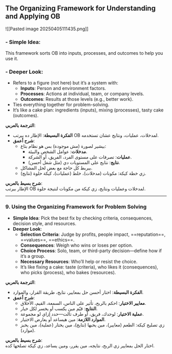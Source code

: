 ## The Organizing Framework for Understanding and Applying OB
![[Pasted image 20250405111435.png]]
### - **Simple Idea**: 
This framework sorts OB into inputs, processes, and outcomes to help you use it.
### - **Deeper Look**:

  - Refers to a figure (not here) but it’s a system with:
    - **Inputs**: Person and environment factors.
    - **Processes**: Actions at individual, team, or company levels.
    - **Outcomes**: Results at those levels (e.g., better work).
  - Ties everything together for problem-solving.
  - It’s like a cake plan: ingredients (inputs), mixing (processes), tasty cake (outcomes).

**الترجمة بالعربي**:  
- **الفكرة البسيطة**: الإطار ده بيرتب OB لمدخلات، عمليات، ونتايج عشان تستخدمه.
- **شرح أعمق**: 
  - بيشير لصورة (مش موجودة) بس هو نظام بتاع:
    - **مدخلات**: عوامل الشخص والبيئة.
    - **عمليات**: تصرفات على مستوى الفرد، الفريق، أو الشركة.
    - **نتايج**: نتايج على المستويات دي (مثل شغل أحسن).
  - بيربط كل حاجة مع بعض لحل المشاكل.
  - زي خطة كيكة: مكونات (مدخلات)، خلط (عمليات)، كيكة حلوة (نتايج).

**شرح بسيط بالعربي**:  
الإطار بيرتب OB لمدخلات وعمليات ونتايج، زي كيكة من مكونات لنتيجة حلوة.

---

### 9. Using the Organizing Framework for Problem Solving
- **Simple Idea**: Pick the best fix by checking criteria, consequences, decision style, and resources.
- **Deeper Look**: 
  - **Selection Criteria**: Judge by profits, people impact, ==reputation==, ==values==, ==ethics==.
  - **Consequences**: Weigh who wins or loses per option.
  - **Choice Process**: Solo, team, or third-party decision—define how if it’s a group.
  - **Necessary Resources**: Who’ll help or resist the choice.
  - It’s like fixing a cake: taste (criteria), who likes it (consequences), who picks (process), who bakes (resources).

**الترجمة بالعربي**:  
- **الفكرة البسيطة**: اختار أحسن حل بمعايير، نتايج، طريقة القرار، والموارد.
- **شرح أعمق**: 
  - **معايير الاختيار**: احكم بالربح، تأثير على الناس، السمعة، القيم، الأخلاق.
  - **النتايج**: قيّم مين يكسب أو يخسر لكل خيار.
  - **عملية الاختيار**: لوحدك، فريق، أو طرف تالت—حدد إزاي لو مجموعة.
  - **الموارد اللازمة**: مين هيساعد أو يعارض الاختيار.
  - زي تصليح كيكة: الطعم (معايير)، مين يحبها (نتايج)، مين يختار (عملية)، مين يخبز (موارد).

**شرح بسيط بالعربي**:  
اختار الحل بمعايير زي الربح، نتايجه، مين يقرر، ومين يساعد، زي كيكة تصلحها كده.
